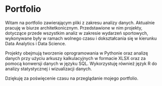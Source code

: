 # Portfolio

Witam na portfolio zawierającym pliki z zakresu analizy danych. 
Aktualnie pracuję w biurze architetkonicznym. Przedstawione w nim projekty, dotyczące przede wszystkim analiz w zakresie wydarzeń sportowych, 
wykonywane były w ramach wolnego czasu i dokształcania się w kierunku Data Analytics i Data Science.

Projekty obejmują tworzenie oprogramowania w Pythonie oraz analizę danych przy użyciu arkuszy kalkulacyjnych w formacie XLSX oraz za pomocą konwersji danych w języku SQL. 
Wykorzystuję również język R do analizy statystycznej i wizualizacji danych.

Dziękuję za poświęcenie czasu na przeglądanie mojego portfolio.

